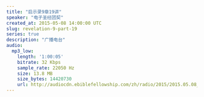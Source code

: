 ```yaml
---
title: "启示录9章19讲"
speaker: "电子圣经团契"
created_at: 2015-05-08 14:00:00 UTC
slug: revelation-9-part-19
series: true
description: "广播电台"
audio:
  mp3_low:
    length: '1:00:05'
    bitrate: 32 Kbps
    sample_rate: 22050 Hz
    size: 13.8 MB
    size_bytes: 14420730
    url: http://audiocdn.ebiblefellowship.com/zh/radio/2015/2015.05.08_EBF_-_Revelation_9_Part_19.mp3
---
```

